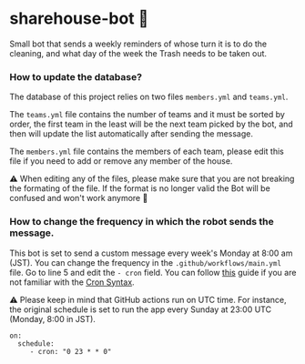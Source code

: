 # sharehouse-bot 🤖
Small bot that sends a weekly reminders of whose turn it is to do the cleaning, and what day of the week the Trash needs to be taken out.

### How to update the database?
The database of this project relies on two files `members.yml` and `teams.yml`.

The `teams.yml` file contains the number of teams and it must be sorted by order, the first team in the least will be the next team picked by the bot, and then will update the list automatically after sending the message.

The `members.yml` file contains the members of each team, please edit this file if you need to add or remove any member of the house.

⚠️ When editing any of the files, please make sure that you are not breaking the formating of the file. If the format is no longer valid the Bot will be confused and won't work anymore 🤖

### How to change the frequency in which the robot sends the message.
This bot is set to send a custom message every week's Monday at 8:00 am (JST).
You can change the frequency in the `.github/workflows/main.yml` file. Go to line 5 and edit the `- cron` field. You can follow [this](https://jasonet.co/posts/scheduled-actions/) guide if you are not familiar with the [Cron Syntax](https://pubs.opengroup.org/onlinepubs/9699919799/utilities/crontab.html#tag_20_25_07).

⚠️ Please keep in mind that GitHub actions run on UTC time. For instance, the original schedule is set to run the app every Sunday at 23:00 UTC (Monday, 8:00 in JST).

```
on:
  schedule:
     - cron: "0 23 * * 0"
```
